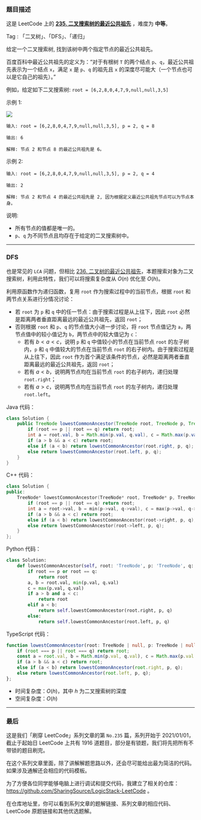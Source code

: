 ### 题目描述

这是 LeetCode 上的 **[235. 二叉搜索树的最近公共祖先](https://leetcode.cn/problems/lowest-common-ancestor-of-a-binary-search-tree/solution/gong-shui-san-xie-yun-yong-dfs-qiu-jie-l-n3jh/)** ，难度为 **中等**。

Tag : 「二叉树」、「DFS」、「递归」



给定一个二叉搜索树, 找到该树中两个指定节点的最近公共祖先。

百度百科中最近公共祖先的定义为：“对于有根树 `T` 的两个结点 `p`、`q`，最近公共祖先表示为一个结点 `x`，满足 `x` 是 `p`、`q` 的祖先且 `x` 的深度尽可能大（一个节点也可以是它自己的祖先）。”

例如，给定如下二叉搜索树:  `root = [6,2,8,0,4,7,9,null,null,3,5]`



示例 1:

![](https://assets.leetcode-cn.com/aliyun-lc-upload/uploads/2018/12/14/binarysearchtree_improved.png)

```
输入: root = [6,2,8,0,4,7,9,null,null,3,5], p = 2, q = 8

输出: 6 

解释: 节点 2 和节点 8 的最近公共祖先是 6。
```
示例 2:
```
输入: root = [6,2,8,0,4,7,9,null,null,3,5], p = 2, q = 4

输出: 2

解释: 节点 2 和节点 4 的最近公共祖先是 2, 因为根据定义最近公共祖先节点可以为节点本身。
```

说明:
* 所有节点的值都是唯一的。
* `p`、`q` 为不同节点且均存在于给定的二叉搜索树中。

---

### DFS

也是常见的 `LCA` 问题，但相比 [236. 二叉树的最近公共祖先](https://mp.weixin.qq.com/s?__biz=MzU4NDE3MTEyMA==&mid=2247500218&idx=1&sn=a6d790dcecfee353be5f3b53c312c3d4&chksm=fd9f6aa5cae8e3b36d85448674b189ed2d35fdce18381ac7676ec90a33d62da05718f85e3103#rd)，本题搜索对象为二叉搜索树，利用此特性，我们可以将搜索复杂度从 $O(n)$ 优化至 $O(h)$。

利用原函数作为递归函数，复用 `root` 作为搜索过程中的当前节点，根据 `root` 和两节点关系进行分情况讨论：

* 若 `root` 为 `p` 和 `q` 中的任一节点：由于搜索过程是从上往下，因此 `root` 必然是距离两者垂直距离最远的最近公共祖先，返回 `root`；
* 否则根据 `root` 和 `p`、`q` 的节点值大小进一步讨论，将 `root` 节点值记为 `a`，两节点值中的较小值记为 `b`，两节点中的较大值记为 `c`：
  * 若有 $b < a < c$，说明 `p` 和 `q` 中值较小的节点在当前节点 `root` 的左子树内，`p` 和 `q` 中值较大的节点在当前节点 `root` 的右子树内。由于搜索过程是从上往下，因此 `root` 作为首个满足该条件的节点，必然是距离两者垂直距离最远的最近公共祖先，返回 `root`；
  * 若有 $a < b$，说明两节点均在当前节点 `root` 的右子树内，递归处理 `root.right`；
  * 若有 $a > c$，说明两节点均在当前节点 `root` 的左子树内，递归处理 `root.left`。

Java 代码：
```Java
class Solution {
    public TreeNode lowestCommonAncestor(TreeNode root, TreeNode p, TreeNode q) {
        if (root == p || root == q) return root;
        int a = root.val, b = Math.min(p.val, q.val), c = Math.max(p.val, q.val);
        if (a > b && a < c) return root;
        else if (a < b) return lowestCommonAncestor(root.right, p, q);
        else return lowestCommonAncestor(root.left, p, q);
    }
}
```
C++ 代码：
```C++
class Solution {
public:
    TreeNode* lowestCommonAncestor(TreeNode* root, TreeNode* p, TreeNode* q) {
        if (root == p || root == q) return root;
        int a = root->val, b = min(p->val, q->val), c = max(p->val, q->val);
        if (a > b && a < c) return root;    
        else if (a < b) return lowestCommonAncestor(root->right, p, q);    
        else return lowestCommonAncestor(root->left, p, q);
    }
};
```
Python 代码：
```Python
class Solution:
    def lowestCommonAncestor(self, root: 'TreeNode', p: 'TreeNode', q: 'TreeNode') -> 'TreeNode':
        if root == p or root == q:
            return root
        a, b = root.val, min(p.val, q.val)
        c = max(p.val, q.val)
        if a > b and a < c:
            return root
        elif a < b:
            return self.lowestCommonAncestor(root.right, p, q)
        else:
            return self.lowestCommonAncestor(root.left, p, q)
```
TypeScript 代码：
```TypeScript
function lowestCommonAncestor(root: TreeNode | null, p: TreeNode | null, q: TreeNode | null): TreeNode | null {
    if (root === p || root === q) return root;
    const a = root.val, b = Math.min(p.val, q.val), c = Math.max(p.val, q.val);
    if (a > b && a < c) return root;
    else if (a < b) return lowestCommonAncestor(root.right, p, q);
    else return lowestCommonAncestor(root.left, p, q);
};
```
* 时间复杂度：$O(h)$，其中 $h$ 为二叉搜索树的深度
* 空间复杂度：$O(h)$

---

### 最后

这是我们「刷穿 LeetCode」系列文章的第 `No.235` 篇，系列开始于 2021/01/01，截止于起始日 LeetCode 上共有 1916 道题目，部分是有锁题，我们将先把所有不带锁的题目刷完。

在这个系列文章里面，除了讲解解题思路以外，还会尽可能给出最为简洁的代码。如果涉及通解还会相应的代码模板。

为了方便各位同学能够电脑上进行调试和提交代码，我建立了相关的仓库：https://github.com/SharingSource/LogicStack-LeetCode 。

在仓库地址里，你可以看到系列文章的题解链接、系列文章的相应代码、LeetCode 原题链接和其他优选题解。

